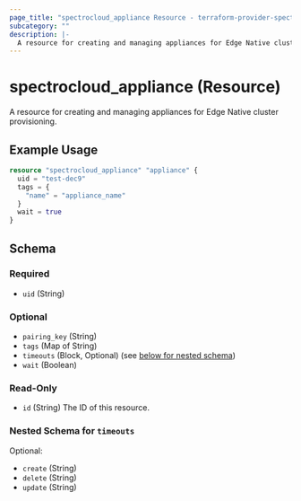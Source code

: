 ```yaml
---
page_title: "spectrocloud_appliance Resource - terraform-provider-spectrocloud"
subcategory: ""
description: |-
  A resource for creating and managing appliances for Edge Native cluster provisioning.
---
```


# spectrocloud_appliance (Resource)

  A resource for creating and managing appliances for Edge Native cluster provisioning.

## Example Usage

```terraform
resource "spectrocloud_appliance" "appliance" {
  uid = "test-dec9"
  tags = {
    "name" = "appliance_name"
  }
  wait = true
}
```

<!-- schema generated by tfplugindocs -->
## Schema

### Required

- `uid` (String)

### Optional

- `pairing_key` (String)
- `tags` (Map of String)
- `timeouts` (Block, Optional) (see [below for nested schema](#nestedblock--timeouts))
- `wait` (Boolean)

### Read-Only

- `id` (String) The ID of this resource.

<a id="nestedblock--timeouts"></a>
### Nested Schema for `timeouts`

Optional:

- `create` (String)
- `delete` (String)
- `update` (String)